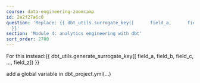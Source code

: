 ```yaml
---
course: data-engineering-zoomcamp
id: 2e2f27a6c0
question: 'Replace: {{ dbt_utils.surrogate_key([      field_a,      field_b,      field_c,     …,     field_z     ])
  }}'
section: 'Module 4: analytics engineering with dbt'
sort_order: 2700
---
```


For this instead:{{ dbt_utils.generate_surrogate_key([      field_a,      field_b,      field_c,     …,     field_z]) }}

add a global variable in dbt_project.yml(...)

